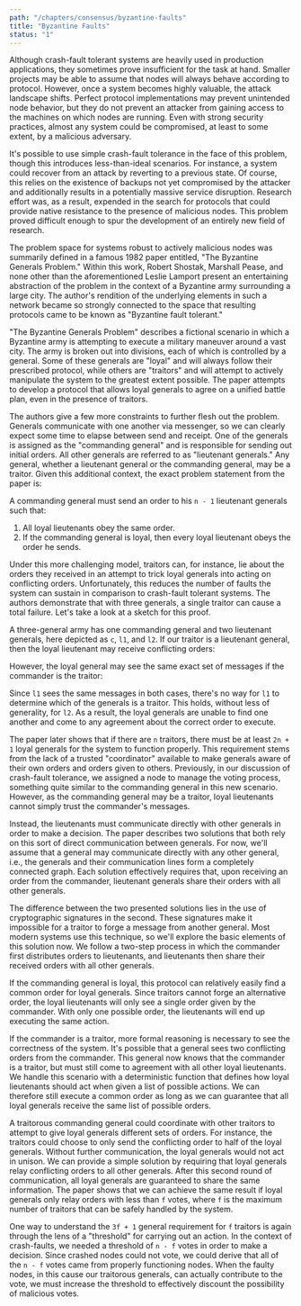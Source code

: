 ```yaml
---
path: "/chapters/consensus/byzantine-faults"
title: "Byzantine Faults"
status: "1"
---
```


Although crash-fault tolerant systems are heavily used in production applications, they sometimes prove insufficient for the task at hand. Smaller projects may be able to assume that nodes will always behave according to protocol. However, once a system becomes highly valuable, the attack landscape shifts. Perfect protocol implementations may prevent unintended node behavior, but they do not prevent an attacker from gaining access to the machines on which nodes are running. Even with strong security practices, almost any system could be compromised, at least to some extent, by a malicious adversary.

It's possible to use simple crash-fault tolerance in the face of this problem, though this introduces less-than-ideal scenarios. For instance, a system could recover from an attack by reverting to a previous state. Of course, this relies on the existence of backups not yet compromised by the attacker and additionally results in a potentially massive service disruption. Research effort was, as a result, expended in the search for protocols that could provide native resistance to the presence of malicious nodes. This problem proved difficult enough to spur the development of an entirely new field of research.

The problem space for systems robust to actively malicious nodes was summarily defined in a famous 1982 paper entitled, "The Byzantine Generals Problem." Within this work, Robert Shostak, Marshall Pease, and none other than the aforementioned Leslie Lamport present an entertaining abstraction of the problem in the context of a Byzantine army surrounding a large city. The author's rendition of the underlying elements in such a network became so strongly connected to the space that resulting protocols came to be known as "Byzantine fault tolerant."

"The Byzantine Generals Problem" describes a fictional scenario in which a Byzantine army is attempting to execute a military maneuver around a vast city. The army is broken out into divisions, each of which is controlled by a general. Some of these generals are "loyal" and will always follow their prescribed protocol, while others are "traitors" and will attempt to actively manipulate the system to the greatest extent possible. The paper attempts to develop a protocol that allows loyal generals to agree on a unified battle plan, even in the presence of traitors.

The authors give a few more constraints to further flesh out the problem. Generals communicate with one another via messenger, so we can clearly expect some time to elapse between send and receipt. One of the generals is assigned as the "commanding general" and is responsible for sending out initial orders. All other generals are referred to as "lieutenant generals." Any general, whether a lieutenant general or the commanding general, may be a traitor. Given this additional context, the exact problem statement from the paper is:

A commanding general must send an order to his `n - 1` lieutenant generals such that:
1. All loyal lieutenants obey the same order.
2. If the commanding general is loyal, then every loyal lieutenant obeys the order he sends.

Under this more challenging model, traitors can, for instance, lie about the orders they received in an attempt to trick loyal generals into acting on conflicting orders. Unfortunately, this reduces the number of faults the system can sustain in comparison to crash-fault tolerant systems. The authors demonstrate that with three generals, a single traitor can cause a total failure. Let's take a look at a sketch for this proof.

A three-general army has one commanding general and two lieutenant generals, here depicted as `c`, `l1`, and `l2`. If our traitor is a lieutenant general, then the loyal lieutenant may receive conflicting orders:

However, the loyal general may see the same exact set of messages if the commander is the traitor:

Since `l1` sees the same messages in both cases, there's no way for `l1` to determine which of the generals is a traitor. This holds, without less of generality, for `l2`. As a result, the loyal generals are unable to find one another and come to any agreement about the correct order to execute.

The paper later shows that if there are `n` traitors, there must be at least `2n + 1` loyal generals for the system to function properly. This requirement stems from the lack of a trusted "coordinator" available to make generals aware of their own orders and orders given to others. Previously, in our discussion of crash-fault tolerance, we assigned a node to manage the voting process, something quite similar to the commanding general in this new scenario. However, as the commanding general may be a traitor, loyal lieutenants cannot simply trust the commander's messages.

Instead, the lieutenants must communicate directly with other generals in order to make a decision. The paper describes two solutions that both rely on this sort of direct communication between generals. For now, we'll assume that a general may communicate directly with any other general, i.e., the generals and their communication lines form a completely connected graph. Each solution effectively requires that, upon receiving an order from the commander, lieutenant generals share their orders with all other generals.

The difference between the two presented solutions lies in the use of cryptographic signatures in the second. These signatures make it impossible for a traitor to forge a message from another general. Most modern systems use this technique, so we'll explore the basic elements of this solution now. We follow a two-step process in which the commander first distributes orders to lieutenants, and lieutenants then share their received orders with all other generals. 

If the commanding general is loyal, this protocol can relatively easily find a common order for loyal generals. Since traitors cannot forge an alternative order, the loyal lieutenants will only see a single order given by the commander. With only one possible order, the lieutenants will end up executing the same action.

If the commander is a traitor, more formal reasoning is necessary to see the correctness of the system. It's possible that a general sees two conflicting orders from the commander. This general now knows that the commander is a traitor, but must still come to agreement with all other loyal lieutenants. We handle this scenario with a deterministic function that defines how loyal lieutenants should act when given a list of possible actions. We can therefore still execute a common order as long as we can guarantee that all loyal generals receive the same list of possible orders.

A traitorous commanding general could coordinate with other traitors to attempt to give loyal generals different sets of orders. For instance, the traitors could choose to only send the conflicting order to half of the loyal generals. Without further communication, the loyal generals would not act in unison. We can provide a simple solution by requiring that loyal generals relay conflicting orders to all other generals. After this second round of communication, all loyal generals are guaranteed to share the same information. The paper shows that we can achieve the same result if loyal generals only relay orders with less than `f` votes, where `f` is the maximum number of traitors that can be safely handled by the system.

One way to understand the `3f + 1` general requirement for `f` traitors is again through the lens of a "threshold" for carrying out an action. In the context of crash-faults, we needed a threshold of `n - f` votes in order to make a decision. Since crashed nodes could not vote, we could derive that all of the `n - f` votes came from properly functioning nodes. When the faulty nodes, in this cause our traitorous generals, can actually contribute to the vote, we must increase the threshold to effectively discount the possibility of malicious votes.